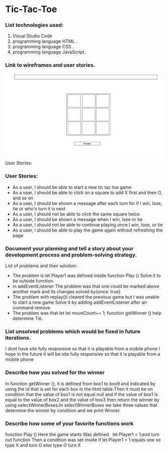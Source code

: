 # Tic-Tac-Toe
### List technologies used:
1. Visual Studio Code
2. programming language HTML .
3. programming language CSS .
4. programming language JavaScript .

### Link to wireframes and user stories.
![wireframe](tic-tac-toeW.png)
 User Stories:
 ### User Stories:
* As a user, I should be able to start a new tic tac toe game
* As a user, I should be able to click on a square to add X first and then O, and so on
* As a user, I should be shown a message after each turn for if I win, lose, tie or who's turn it is next
* As a user, I should not be able to click the same square twice
* As a user, I should be shown a message when I win, lose or tie
* As a user, I should not be able to continue playing once I win, lose, or tie
* As a user, I should be able to play the game again without refreshing the page

 ### Document your planning and tell a story about your development process and problem-solving strategy.
List of problems and their solution:
* The problem is let Player1 was defined inside function Play ()
Solve it to be outside function.
* in addEventListener The problem was that one could be marked above another mark and its changes
solved by{once: true}
* The problem with replay()I cleared the previous game but I was unable to start a new game
Solve it by adding addEventListener after an command remove
* The problem was that let let moveCount+= 1; function getWinner () help determine Tie.


### List unsolved problems which would be fixed in future iterations.
I dont have site fully responsive so that it is playable from a mobile phone
I hope in the future it will be site fully responsive so that it is playable from a mobile phone

### Describe how you solved for the winner
In function getWinner (), it is defined from box1 to box9 and indicated by using the id that is set for each box in the html table،Then it must be on condition that the value of box1 is not equal null and if the value of box1 is equal to the value of box2 and the value of box3 then return the winner by using selectWinnerBoxes،In selectWinnerBoxes we take three values that determine the winner by condition and we print Winner.

### Describe how some of your favorite functions work
function Play () Here the game starts Was defined
  let Player1 = 1;and  turn out function Then a condition was set inside if let Player1 = 1 equals one so type X and turn O else  type O turn X

